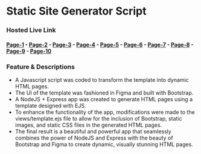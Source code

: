 # Static Site Generator Script

### Hosted Live Link

#### [Page-1](https://rakibul-wdp.github.io/static-pages/Page1.html) - [Page-2](https://rakibul-wdp.github.io/static-pages/Page2.html) - [Page-3](https://rakibul-wdp.github.io/static-pages/Page3.html) - [Page-4](https://rakibul-wdp.github.io/static-pages/Page4.html) - [Page-5](https://rakibul-wdp.github.io/static-pages/Page5.html) - [Page-6](https://rakibul-wdp.github.io/static-pages/Page6.html) - [Page-7](https://rakibul-wdp.github.io/static-pages/Page7.html) - [Page-8](https://rakibul-wdp.github.io/static-pages/Page8.html) - [Page-9](https://rakibul-wdp.github.io/static-pages/Page9.html) - [Page-10](https://rakibul-wdp.github.io/static-pages/Page10.html)

### Feature & Descriptions

- A Javascript script was coded to transform the template into dynamic HTML pages.
- The UI of the template was fashioned in Figma and built with Bootstrap.
- A NodeJS + Express app was created to generate HTML pages using a template designed with EJS.
- To enhance the functionality of the app, modifications were made to the views/template.ejs file to allow for the inclusion of Bootstrap, static images, and static CSS files in the generated HTML pages.
- The final result is a beautiful and powerful app that seamlessly combines the power of NodeJS and Express with the beauty of Bootstrap and Figma to create dynamic, visually stunning HTML pages.

